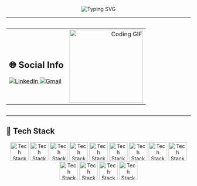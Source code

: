 <!-- Typing SVG (Centered) -->
<p align="center">
  <img src="https://readme-typing-svg.demolab.com?font=Fira+Code&size=25&pause=1000&center=true&width=1000&lines=Hello%2C+I'm+Ibrahim+Abdallah+%2C+Welcome+To+My+Profile+!;I+am+an+aspiring+++Frontend+Developer;Always+learning+new+things" alt="Typing SVG" />
</p>

---

<!-- Flex Layout Using Table -->
<table width="100%" align="center" style="max-width: 100%;display: inline-block;">
  <tr>
    <!-- Social Links (Left) -->
    <td align="left">
      <h2>🌐 Social Info</h2>
     <a href="https://www.linkedin.com/in/ibraim-abdallah-b9ba92274/">
        <img src="https://img.shields.io/badge/LinkedIn-Ibrahim%20Abdallah-blue?style=for-the-badge&logo=linkedin" alt="LinkedIn">
      </a>
      <a href="mailto:ibrahimabdall691@gmail.com">
        <img src="https://img.shields.io/badge/Email-ibrahimabdall691%40gmail.com-red?style=for-the-badge&logo=gmail" alt="Gmail">
      </a>
    </td>
    <!-- Coding GIF (Right) -->
    <td align="right">
      <img src="https://media.giphy.com/media/du3J3cXyzhj75IOgvA/giphy.gif" alt="Coding GIF" width="200">
    </td>
  </tr>
</table>
<hr>

## 🚀 Tech Stack  

<p align="center">
  
  <img src="https://cdn-icons-png.flaticon.com/128/174/174854.png" alt="Tech Stack" width="50" />
  <img src="https://cdn-icons-png.flaticon.com/128/732/732190.png" alt="Tech Stack" width="50"/>
  <img src="https://cdn-icons-png.flaticon.com/128/5968/5968358.png" alt="Tech Stack" width="50" />
  <img src="https://cdn-icons-png.flaticon.com/128/5968/5968292.png" alt="Tech Stack" width="50" />
  <img src="https://cdn-icons-png.flaticon.com/128/5968/5968672.png" alt="Tech Stack" width="50" />
  <img src="https://cdn-icons-png.flaticon.com/128/919/919851.png" alt="Tech Stack" width="50" />
  <img src="https://img.icons8.com/?size=96&id=CIAZz2CYc6Kc&format=png" alt="Tech Stack" width="50" />
  <img src="https://img.icons8.com/?size=160&id=b6vIINYN0kfW&format=png" alt="Tech Stack" width="50" />
  <img src="https://img.icons8.com/?size=96&id=nCj4PvnCO0tZ&format=png" alt="Tech Stack" width="50" />
  <img src="https://img.icons8.com/?size=96&id=20906&format=png" alt="Tech Stack" width="50" />
  <img src="https://img.icons8.com/?size=96&id=D5XsEXNbhkMI&format=png" alt="Tech Stack" width="50" />
  <img src="https://assets.streamlinehq.com/image/private/w_300,h_300,ar_1/f_auto/v1/icons/5/zod-jxeoj68ny4h94671educq4.png/zod-xe0a17we1j8ox6lns9ruf.png?_a=DAJFJtWIZAAC" alt="Tech Stack" width="50" />
  <img src="https://avatars.githubusercontent.com/u/53986236?s=200&v=4" alt="Tech Stack" width="50" />

</p>
